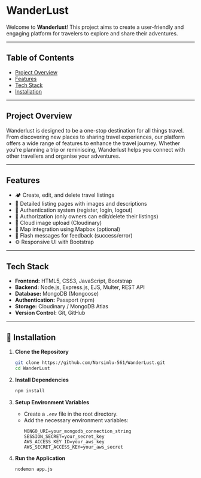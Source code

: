 # WanderLust

Welcome to **Wanderlust**! This project aims to create a user-friendly and engaging platform for travelers to explore and share their adventures.

---

## Table of Contents
- [Project Overview](#project-overview)
- [Features](#features)
- [Tech Stack](#tech-stack)
- [Installation](#installation)
---

## Project Overview
Wanderlust is designed to be a one-stop destination for all things travel. From discovering new places to sharing travel experiences, our platform offers a wide range of features to enhance the travel journey. Whether you're planning a trip or reminiscing, Wanderlust helps you connect with other travellers and organise your adventures.

---


## Features
- 🏕 Create, edit, and delete travel listings
- 🧾 Detailed listing pages with images and descriptions
- 🔐 Authentication system (register, login, logout)
- 👤 Authorization (only owners can edit/delete their listings)
- 📸 Cloud image upload (Cloudinary)
- 📍 Map integration using Mapbox (optional)
- 💬 Flash messages for feedback (success/error)
- ⚙ Responsive UI with Bootstrap

---

## Tech Stack
- **Frontend:** HTML5, CSS3, JavaScript, Bootstrap  
- **Backend:** Node.js, Express.js, EJS, Multer, REST API  
- **Database:** MongoDB (Mongoose)  
- **Authentication:** Passport (npm)  
- **Storage:** Cloudinary / MongoDB Atlas
- **Version Control:** Git, GitHub

---

## 🚀 Installation

1. **Clone the Repository**
    ```bash
    git clone https://github.com/Narsimlu-561/WanderLust.git
    cd WanderLust
    ```

2. **Install Dependencies**
    ```bash
    npm install
    ```

3. **Setup Environment Variables**
    - Create a `.env` file in the root directory.
    - Add the necessary environment variables:
      ```env
      MONGO_URI=your_mongodb_connection_string
      SESSION_SECRET=your_secret_key
      AWS_ACCESS_KEY_ID=your_aws_key
      AWS_SECRET_ACCESS_KEY=your_aws_secret
      ```

4. **Run the Application**
    ```bash
    nodemon app.js
    ```
